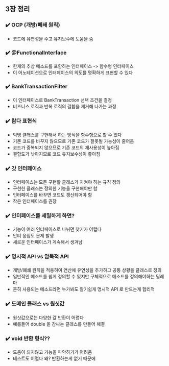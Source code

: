 ## 3장 정리

### ✔️ OCP (개방/폐쇄 원칙)
- 코드에 유연성을 주고 유지보수에 도움을 줌

### ✔️ @FunctionalInterface
- 한개의 추상 메소드를 포함하는 인터페이스 -> 함수형 인터페이스
- 이 어노테이션으로 인터페이스의 의도를 명확하게 표현할 수 있다

### ✔️ BankTransactionFilter
- 이 인터페이스로 BankTransaction 선택 조건을 결정
- 비즈니스 로직과 반복 로직의 결합을 제거해 나가는 과정

### ✔️ 람다 표현식
- 익명 클래스를 구현해서 하는 방식을 함수형으로 할 수 있다
- 기존 코드를 바꾸지 않으므로 기존 코드가 잘못될 가능성이 줄어듬
- 코드가 중복되지 않으므로 기존 코드의 재사용성이 높아짐
- 결합도가 낮아지므로 코드 유지보수성이 좋아짐

### ✔️ 갓 인터페이스
- 인터페이스는 모든 구현할 클래스가 지켜야 하는 규칙 정의
- 구현한 클래스는 정의한 기능을 구현해야만 함
- 인터페이스를 바꾸면 코드도 갱신되어야 함
- 작은 인터페이스를 권장

### ✔️ 인터페이스를 세밀하게 하면?
- 기능이 여러 인터페이스로 나뉘면 찾기가 어렵다
- 안티 응집도 문제 발생
- 새로운 인터페이스가 계속해서 생겨남

### ✔️ 명시적 API vs 암묵적 API
- 개방/폐쇄 원칙을 적용하여 연산에 유연성을 추가하고 공통 상황을 클래스로 정의
- 일반적인 메소드를 쉽게 정의할 수 있지만 구체적으로 메소드를 정의해야하는 딜레마
- 흔히 사용되는 메소드라면 누가봐도 알기쉽게 명시적 API 로 만드는게 합리적

### ✔️ 도메인 클래스 vs 원싯값
- 원싯값으로는 다양한 값 반환이 어렵다
- 예를들어 double 을 감싸는 클래스를 만들어 해결

### ✔️ void 반환 형식??
- 도움이 되지않고 기능을 파악하기가 어려움
- 테스트도 어렵다 왜? 반환하는게 없기 때문에
